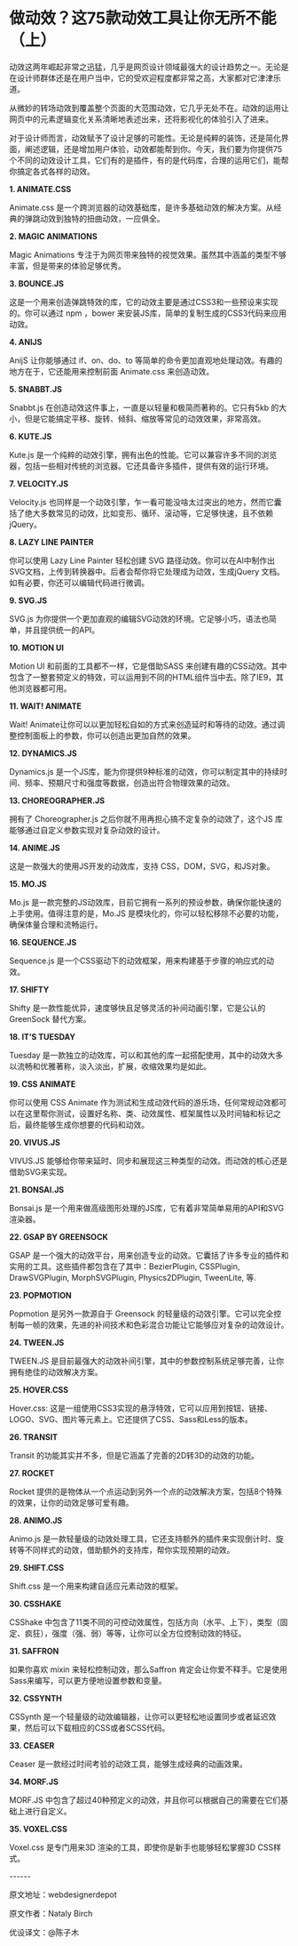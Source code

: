 
# 做动效？这75款动效工具让你无所不能（上）

动效这两年崛起非常之迅猛，几乎是网页设计领域最强大的设计趋势之一。无论是在设计师群体还是在用户当中，它的受欢迎程度都非常之高，大家都对它津津乐道。

从微妙的转场动效到覆盖整个页面的大范围动效，它几乎无处不在。动效的运用让网页中的元素逻辑变化关系清晰地表述出来，还将影视化的体验引入了进来。

对于设计师而言，动效赋予了设计足够的可能性。无论是纯粹的装饰，还是简化界面，阐述逻辑，还是增加用户体验，动效都能帮到你。今天，我们要为你提供75个不同的动效设计工具，它们有的是插件，有的是代码库，合理的运用它们，能帮你搞定各式各样的动效。
<!--more-->
**1. ANIMATE.CSS**

Animate.css 是一个跨浏览器的动效基础库，是许多基础动效的解决方案。从经典的弹跳动效到独特的扭曲动效，一应俱全。

**2. MAGIC ANIMATIONS**

Magic Animations 专注于为网页带来独特的视觉效果。虽然其中涵盖的类型不够丰富，但是带来的体验足够优秀。

**3. BOUNCE.JS**

这是一个用来创造弹跳特效的库，它的动效主要是通过CSS3和一些预设来实现的。你可以通过 npm ，bower 来安装JS库，简单的复制生成的CSS3代码来应用动效。

**4. ANIJS**

AnijS 让你能够通过 if、on、do、to 等简单的命令更加直观地处理动效。有趣的地方在于，它还能用来控制前面 Animate.css 来创造动效。

**5. SNABBT.JS**

Snabbt.js 在创造动效这件事上，一直是以轻量和极简而著称的。它只有5kb 的大小，但是它能搞定平移、旋转、倾斜、缩放等常见的动效效果，非常高效。

**6. KUTE.JS**

Kute.js 是一个纯粹的动效引擎，拥有出色的性能。它可以兼容许多不同的浏览器，包括一些相对传统的浏览器。它还具备许多插件，提供有效的运行环境。

**7. VELOCITY.JS**

Velocity.js 也同样是一个动效引擎，乍一看可能没啥太过突出的地方，然而它囊括了绝大多数常见的动效，比如变形、循环、滚动等，它足够快速，且不依赖 jQuery。

**8. LAZY LINE PAINTER**

你可以使用 Lazy Line Painter 轻松创建 SVG 路径动效。你可以在AI中制作出SVG文档，上传到转换器中。后者会帮你将它处理成为动效，生成jQuery 文档。如有必要，你还可以编辑代码进行微调。

**9. SVG.JS**

SVG.js 为你提供一个更加直观的编辑SVG动效的环境。它足够小巧，语法也简单，并且提供统一的API。

**10. MOTION UI**

Motion UI 和前面的工具都不一样，它是借助SASS 来创建有趣的CSS动效。其中包含了一整套预定义的特效，可以运用到不同的HTML组件当中去。除了IE9，其他浏览器都可用。

**11. WAIT! ANIMATE**

Wait! Animate让你可以以更加轻松自如的方式来创造延时和等待的动效。通过调整控制面板上的参数，你可以创造出更加自然的效果。

**12. DYNAMICS.JS**

Dynamics.js 是一个JS库，能为你提供9种标准的动效，你可以制定其中的持续时间、频率、预期尺寸和强度等数据，创造出符合物理效果的动效。

**13. CHOREOGRAPHER.JS**

拥有了 Choreographer.js 之后你就不用再担心搞不定复杂的动效了，这个JS 库能够通过自定义参数实现对复杂动效的设计。

**14. ANIME.JS**

这是一款强大的使用JS开发的动效库，支持 CSS，DOM，SVG，和JS对象。

**15. MO.JS**

Mo.js 是一款完整的JS动效库，目前它拥有一系列的预设参数，确保你能快速的上手使用。值得注意的是，Mo.JS 是模块化的，你可以轻松移除不必要的功能，确保体量合理和流畅运行。

**16. SEQUENCE.JS**

Sequence.js 是一个CSS驱动下的动效框架，用来构建基于步骤的响应式的动效。

**17. SHIFTY**

Shifty 是一款性能优异，速度够快且足够灵活的补间动画引擎，它是公认的 GreenSock 替代方案。

**18. IT’S TUESDAY**

Tuesday 是一款独立的动效库，可以和其他的库一起搭配使用，其中的动效大多以流畅和优雅著称，淡入淡出，扩展，收缩效果均是如此。

**19. CSS ANIMATE**

你可以使用 CSS Animate 作为测试和生成动效代码的游乐场，任何常规动效都可以在这里帮你测试，设置好名称、类、动效属性、框架属性以及时间轴和标记之后，最终能够生成你想要的代码和动效。

**20. VIVUS.JS**

VIVUS.JS 能够给你带来延时、同步和展现这三种类型的动效。而动效的核心还是借助SVG来实现。

**21. BONSAI.JS**

Bonsai.js 是一个用来做高级图形处理的JS库，它有着非常简单易用的API和SVG渲染器。

**22. GSAP BY GREENSOCK**

GSAP 是一个强大的动效平台，用来创造专业的动效。它囊括了许多专业的插件和实用的工具。这些插件都包含在了其中：BezierPlugin, CSSPlugin, DrawSVGPlugin, MorphSVGPlugin, Physics2DPlugin, TweenLite, 等.

**23. POPMOTION**

Popmotion 是另外一款源自于 Greensock 的轻量级的动效引擎。它可以完全控制每一帧的效果，先进的补间技术和色彩混合功能让它能够应对复杂的动效设计。

**24. TWEEN.JS**

TWEEN.JS 是目前最强大的动效补间引擎，其中的参数控制系统足够完善，让你拥有绝佳的动效解决方案。

**25. HOVER.CSS**

Hover.css: 这是一组使用CSS3实现的悬浮特效，它可以应用到按钮、链接、LOGO、SVG、图片等元素上。它还提供了CSS、Sass和Less的版本。

**26. TRANSIT**

Transit 的功能其实并不多，但是它涵盖了完善的2D转3D的动效的功能。

**27. ROCKET**

Rocket 提供的是物体从一个点运动到另外一个点的动效解决方案，包括8个特殊的效果，让你的动效足够可爱有趣。

**28. ANIMO.JS**

Animo.js 是一款轻量级的动效处理工具，它还支持额外的插件来实现倒计时、旋转等不同样式的动效，借助额外的支持库，帮你实现预期的动效。

**29. SHIFT.CSS**

Shift.css 是一个用来构建自适应元素动效的框架。

**30. CSSHAKE**

CSShake 中包含了11类不同的可控动效属性，包括方向（水平、上下），类型（固定、疯狂），强度（强、弱）等等，让你可以全方位控制动效的特征。

**31. SAFFRON**

如果你喜欢 mixin 来轻松控制动效，那么Saffron 肯定会让你爱不释手。它是使用Sass来编写，可以更方便地设置参数和变量。

**32. CSSYNTH**

CSSynth 是一个轻量级的动效编辑器，让你可以更轻松地设置同步或者延迟效果，然后可以下载相应的CSS或者SCSS代码。

**33. CEASER**

Ceaser 是一款经过时间考验的动效工具，能够生成经典的动画效果。

**34. MORF.JS**

MORF.JS 中包含了超过40种预定义的动效，并且你可以根据自己的需要在它们基础上进行自定义。

**35. VOXEL.CSS**

Voxel.css 是专门用来3D 渲染的工具，即使你是新手也能够轻松掌握3D CSS样式。

\------

原文地址：webdesignerdepot

原文作者：Nataly Birch

优设译文：@陈子木
